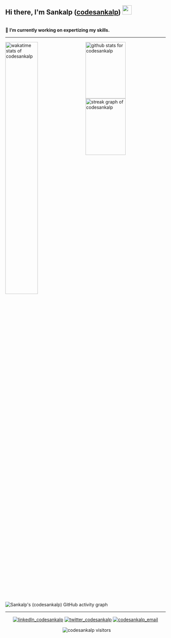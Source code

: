 ## Hi there, I'm Sankalp ([codesankalp][website]) <img src="https://github.com/TheDudeThatCode/TheDudeThatCode/blob/master/Assets/Hi.gif" width="29">

<br/>
🔭 <b>I’m currently working on expertizing my skills.</b>

<hr/>
<img align="left" width="45%" src="https://github-readme-stats.vercel.app/api/wakatime?username=codesankalp&layout=compact&theme=nightowl" alt="wakatime stats of codesankalp"/>
<img align="right"  width="50%" height="177" alt="github stats for codesankalp" src="https://github-readme-stats.vercel.app/api?username=codesankalp&show_icons=true&count_private=true&theme=nightowl&layout=compact" />
<img align="right" width="50%" height="177" src="http://github-readme-streak-stats.herokuapp.com/?user=codesankalp&theme=nightowl" alt="streak graph of codesankalp"/>

<img src="https://activity-graph.herokuapp.com/graph?username=codesankalp&theme=xcode" alt="Sankalp's (codesankalp) GitHub activity graph"/>

<hr/>

<p align="center">
<a href="https://linkedin.com/in/codesankalp" target="blank"><img align="center" src="https://img.shields.io/badge/LinkedIn-0077B5?style=for-the-badge&logo=linkedin&logoColor=white" alt="linkedIn_codesankalp"/></a>
<a href="https://twitter.com/codesankalp" target="blank"><img align="center" src="https://img.shields.io/twitter/follow/codesankalp?logo=twitter&style=for-the-badge" alt="twitter_codesankalp" /></a>
<a href="mailto:sankalp123427@gmail.com"><img align="center" src="https://img.shields.io/badge/gmail-d14836?style=for-the-badge&logo=gmail&logoColor=white" alt="codesankalp_email"/></a>
</p>
<p align ="center">&nbsp;
<img align="center" src="https://visitor-badge.laobi.icu/badge?page_id=codesankalp.codesankalp" alt="codesankalp visitors"/>

[website]: https://codesankalp.bio.link/
[twitter]: https://twitter.com/codesankalp
[linkedin]: https://linkedin.com/in/codesankalp
[github]:https://github.com/codesankalp
[email]: mailto:sankalp123427@gmail.com
